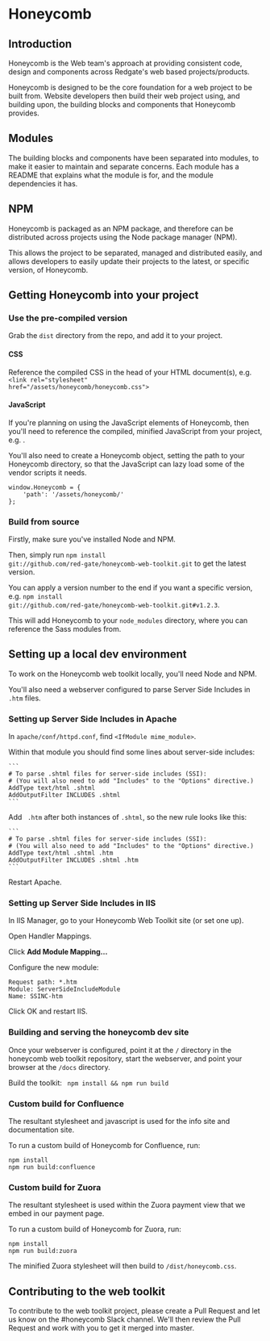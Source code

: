 # Honeycomb

## Introduction
Honeycomb is the Web team's approach at providing consistent code, design and components across Redgate's web based projects/products.

Honeycomb is designed to be the core foundation for a web project to be built from. Website developers then build their web project using, and building upon, the building blocks and components that Honeycomb provides.

## Modules
The building blocks and components have been separated into modules, to make it easier to maintain and separate concerns. Each module has a README that explains what the module is for, and the module dependencies it has.

## NPM
Honeycomb is packaged as an NPM package, and therefore can be distributed across projects using the Node package manager (NPM).

This allows the project to be separated, managed and distributed easily, and allows developers to easily update their projects to the latest, or specific version, of Honeycomb.

## Getting Honeycomb into your project

### Use the pre-compiled version
Grab the <code>dist</code> directory from the repo, and add it to your project.

#### CSS
Reference the compiled CSS in the head of your HTML document(s), e.g. 
<code>\<link rel="stylesheet" href="/assets/honeycomb/honeycomb.css"></code>

#### JavaScript
If you're planning on using the JavaScript elements of Honeycomb, then you'll need to reference the compiled, minified JavaScript from your project, e.g. <code><script src="/assets/honeycomb/honeycomb.min.js"></script></code>.

You'll also need to create a Honeycomb object, setting the path to your Honeycomb directory, so that the JavaScript can lazy load some of the vendor scripts it needs.

<pre><code>window.Honeycomb = {
    'path': '/assets/honeycomb/'
};
</code></pre>

### Build from source
Firstly, make sure you've installed Node and NPM.

Then, simply run 
<code>npm install git://github.com/red-gate/honeycomb-web-toolkit.git</code> 
to get the latest version. 

You can apply a version number to the end if you want a specific version, e.g. 
<code>npm install git://github.com/red-gate/honeycomb-web-toolkit.git#v1.2.3</code>.

This will add Honeycomb to your <code>node_modules</code> directory, where you can reference the Sass modules from.

## Setting up a local dev environment

To work on the Honeycomb web toolkit locally, you'll need Node and NPM. 

You'll also need a webserver configured to parse Server Side Includes in `.htm` files. 

### Setting up Server Side Includes in Apache

In `apache/conf/httpd.conf`, find `<IfModule mime_module>`.

Within that module you should find some lines about server-side includes:

    ```
    # To parse .shtml files for server-side includes (SSI):
    # (You will also need to add "Includes" to the "Options" directive.)
    AddType text/html .shtml
    AddOutputFilter INCLUDES .shtml
    ```

Add ` .htm` after both instances of `.shtml`, so the new rule looks like this:

    ```
    # To parse .shtml files for server-side includes (SSI):
    # (You will also need to add "Includes" to the "Options" directive.)
    AddType text/html .shtml .htm
    AddOutputFilter INCLUDES .shtml .htm
    ```
    
Restart Apache.
    
### Setting up Server Side Includes in IIS

In IIS Manager, go to your Honeycomb Web Toolkit site (or set one up). 

Open Handler Mappings. 

Click **Add Module Mapping...**

Configure the new module:

```
Request path: *.htm
Module: ServerSideIncludeModule
Name: SSINC-htm
```
    
Click OK and restart IIS. 

### Building and serving the honeycomb dev site

Once your webserver is configured, point it at the `/` directory in the honeycomb web toolkit repository, start the webserver, and point your browser at the `/docs` directory. 

Build the toolkit:
`
npm install && npm run build`


### Custom build for Confluence
The resultant stylesheet and javascript is used for the info site and documentation site.

To run a custom build of Honeycomb for Confluence, run:

```
npm install 
npm run build:confluence
```


### Custom build for Zuora 
The resultant stylesheet is used within the Zuora payment view that we embed in our payment page.

To run a custom build of Honeycomb for Zuora, run:

```
npm install 
npm run build:zuora
```

The minified Zuora stylesheet will then build to `/dist/honeycomb.css`.

## Contributing to the web toolkit
To contribute to the web toolkit project, please create a Pull Request and let us know on the #honeycomb Slack channel. We'll then review the Pull Request and work with you to get it merged into master.
